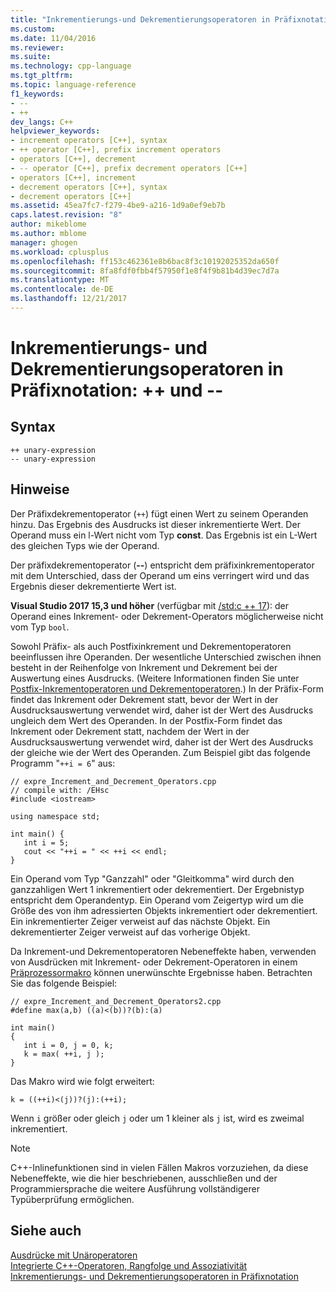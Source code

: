 ```yaml
---
title: "Inkrementierungs-und Dekrementierungsoperatoren in Präfixnotation: ++ und--| Microsoft Docs"
ms.custom: 
ms.date: 11/04/2016
ms.reviewer: 
ms.suite: 
ms.technology: cpp-language
ms.tgt_pltfrm: 
ms.topic: language-reference
f1_keywords:
- --
- ++
dev_langs: C++
helpviewer_keywords:
- increment operators [C++], syntax
- ++ operator [C++], prefix increment operators
- operators [C++], decrement
- -- operator [C++], prefix decrement operators [C++]
- operators [C++], increment
- decrement operators [C++], syntax
- decrement operators [C++]
ms.assetid: 45ea7fc7-f279-4be9-a216-1d9a0ef9eb7b
caps.latest.revision: "8"
author: mikeblome
ms.author: mblome
manager: ghogen
ms.workload: cplusplus
ms.openlocfilehash: ff153c462361e8b6bac8f3c10192025352da650f
ms.sourcegitcommit: 8fa8fdf0fbb4f57950f1e8f4f9b81b4d39ec7d7a
ms.translationtype: MT
ms.contentlocale: de-DE
ms.lasthandoff: 12/21/2017
---
```

# <a name="prefix-increment-and-decrement-operators--and---"></a>Inkrementierungs- und Dekrementierungsoperatoren in Präfixnotation: ++ und --
## <a name="syntax"></a>Syntax  
  
```  
++ unary-expression  
-- unary-expression  
```  
  
## <a name="remarks"></a>Hinweise  
 Der Präfixdekrementoperator (`++`) fügt einen Wert zu seinem Operanden hinzu. Das Ergebnis des Ausdrucks ist dieser inkrementierte Wert. Der Operand muss ein l-Wert nicht vom Typ **const**. Das Ergebnis ist ein L-Wert des gleichen Typs wie der Operand.  
  
 Der präfixdekrementoperator (**--**) entspricht dem präfixinkrementoperator mit dem Unterschied, dass der Operand um eins verringert wird und das Ergebnis dieser dekrementierte Wert ist.  

 **Visual Studio 2017 15,3 und höher** (verfügbar mit [/std:c ++ 17](../build/reference/std-specify-language-standard-version.md)): der Operand eines Inkrement- oder Dekrement-Operators möglicherweise nicht vom Typ `bool`.
  
 Sowohl Präfix- als auch Postfixinkrement und Dekrementoperatoren beeinflussen ihre Operanden. Der wesentliche Unterschied zwischen ihnen besteht in der Reihenfolge von Inkrement und Dekrement bei der Auswertung eines Ausdrucks. (Weitere Informationen finden Sie unter [Postfix-Inkrementoperatoren und Dekrementoperatoren](../cpp/postfix-increment-and-decrement-operators-increment-and-decrement.md).) In der Präfix-Form findet das Inkrement oder Dekrement statt, bevor der Wert in der Ausdrucksauswertung verwendet wird, daher ist der Wert des Ausdrucks ungleich dem Wert des Operanden. In der Postfix-Form findet das Inkrement oder Dekrement statt, nachdem der Wert in der Ausdrucksauswertung verwendet wird, daher ist der Wert des Ausdrucks der gleiche wie der Wert des Operanden. Zum Beispiel gibt das folgende Programm "`++i = 6`" aus:  
  
```  
// expre_Increment_and_Decrement_Operators.cpp  
// compile with: /EHsc  
#include <iostream>  
  
using namespace std;  
  
int main() {  
   int i = 5;  
   cout << "++i = " << ++i << endl;  
}  
```  
  
 Ein Operand vom Typ "Ganzzahl" oder "Gleitkomma" wird durch den ganzzahligen Wert 1 inkrementiert oder dekrementiert. Der Ergebnistyp entspricht dem Operandentyp. Ein Operand vom Zeigertyp wird um die Größe des von ihm adressierten Objekts inkrementiert oder dekrementiert. Ein inkrementierter Zeiger verweist auf das nächste Objekt. Ein dekrementierter Zeiger verweist auf das vorherige Objekt.  
  
 Da Inkrement-und Dekrementoperatoren Nebeneffekte haben, verwenden von Ausdrücken mit Inkrement- oder Dekrement-Operatoren in einem [Präprozessormakro](../preprocessor/macros-c-cpp.md) können unerwünschte Ergebnisse haben. Betrachten Sie das folgende Beispiel:  
  
```  
// expre_Increment_and_Decrement_Operators2.cpp  
#define max(a,b) ((a)<(b))?(b):(a)  
  
int main()  
{  
   int i = 0, j = 0, k;  
   k = max( ++i, j );  
}  
```  
  
 Das Makro wird wie folgt erweitert:  
  
```  
k = ((++i)<(j))?(j):(++i);  
```  
  
 Wenn `i` größer oder gleich `j` oder um 1 kleiner als `j` ist, wird es zweimal inkrementiert.  
  
> [!NOTE]
>  C++-Inlinefunktionen sind in vielen Fällen Makros vorzuziehen, da diese Nebeneffekte, wie die hier beschriebenen, ausschließen und der Programmiersprache die weitere Ausführung vollständigerer Typüberprüfung ermöglichen.  
  
## <a name="see-also"></a>Siehe auch  
 [Ausdrücke mit Unäroperatoren](../cpp/expressions-with-unary-operators.md)   
 [Integrierte C++-Operatoren, Rangfolge und Assoziativität](../cpp/cpp-built-in-operators-precedence-and-associativity.md)   
 [Inkrementierungs- und Dekrementierungsoperatoren in Präfixnotation](../c-language/prefix-increment-and-decrement-operators.md)